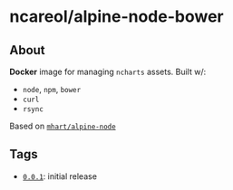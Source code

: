 # ncareol/alpine-node-bower

## About

**Docker** image for managing `ncharts` assets. Built w/:

- `node`, `npm`, `bower`
- `curl`
- `rsync`

Based on [`mhart/alpine-node`](https://hub.docker.com/r/mhart/alpine-node/)

## Tags

- [`0.0.1`](https://github.com/ncareol/ncharts/commit/b3efe6a): initial release
